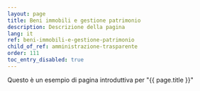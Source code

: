 ```yaml
---
layout: page
title: Beni immobili e gestione patrimonio
description: Descrizione della pagina
lang: it
ref: beni-immobili-e-gestione-patrimonio
child_of_ref: amministrazione-trasparente
order: 111
toc_entry_disabled: true
---
```


Questo è un esempio di pagina introduttiva per "{{ page.title }}"
